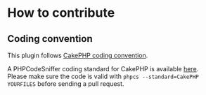 # How to contribute

## Coding convention

This plugin follows [CakePHP coding convention](http://book.cakephp.org/2.0/en/contributing/cakephp-coding-conventions.html). 

A PHPCodeSniffer coding standard for CakePHP is available [here](https://github.com/cakephp/cakephp-codesniffer).  
Please make sure the code is valid with `phpcs --standard=CakePHP YOURFILES` before sending a pull request.